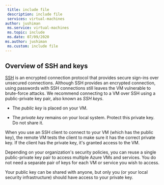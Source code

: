 ```yaml
---
 title: include file
 description: include file
 services: virtual-machines
author: jushiman
 ms.service: virtual-machines
 ms.topic: include
 ms.date: 07/09/2020
ms.author: jushiman
 ms.custom: include file
---
```

## Overview of SSH and keys

[SSH](https://www.ssh.com/ssh/) is an encrypted connection protocol that provides secure sign-ins over unsecured connections. Although SSH provides an encrypted connection, using passwords with SSH connections still leaves the VM vulnerable to brute-force attacks. We recommend connecting to a VM over SSH using a public-private key pair, also known as *SSH keys*. 

- The *public key* is placed on your VM.

- The *private key* remains on your local system. Protect this private key. Do not share it.

When you use an SSH client to connect to your VM (which has the public key), the remote VM tests the client to make sure it has the correct private key. If the client has the private key, it's granted access to the VM. 

Depending on your organization's security policies, you can reuse a single public-private key pair to access multiple Azure VMs and services. You do not need a separate pair of keys for each VM or service you wish to access. 

Your public key can be shared with anyone, but only you (or your local security infrastructure) should have access to your private key.
